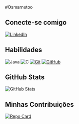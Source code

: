 #Osmarnetoo

## Conecte-se comigo
[![LinkedIn](https://img.shields.io/badge/Linkedin-greem?style=for-the-badge&logo=linkedin&logoColor=fff)](https://www.linkedin.com/in/osmar-neto-146076308)

## Habilidades
![Java](https://img.shields.io/badge/java-greem.svg?style=for-the-badge&logo=openjdk&logoColor=white)
![C](https://img.shields.io/badge/C-greem?style=for-the-badge&logo=c&logoColor=white)
[![Git](https://img.shields.io/badge/Git-greem?style=for-the-badge&logo=Git&logoColor=fff)](https://www.linkedin.com/in/osmar-neto-146076308)
[![GitHub](https://img.shields.io/badge/GitHub-greem?style=for-the-badge&logo=GitHub&logoColor=fff)](https://www.linkedin.com/in/osmar-neto-146076308)

## GitHub Stats
![GitHub Stats](https://github-readme-stats.vercel.app/api?username=osmarnetooo&theme=transparent&bg_color=ec6301&border_color=fff&show_icons=true&icon_color=fff&title_color=fff&text_color=FFF)

## Minhas Contribuições
[![Repo Card](https://github-readme-stats.vercel.app/api/pin/?username=osmarnetooo&repo=dio-lab-open-source&bg_color=ec6301&border_color=fff&show_icons=true&icon_color=fff&title_color=fff&text_color=FFF)](https://github.com/osmarnetooo/dio-lab-open-source)